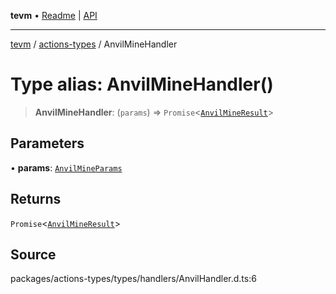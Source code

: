 **tevm** • [Readme](../../README.md) \| [API](../../modules.md)

***

[tevm](../../README.md) / [actions-types](../README.md) / AnvilMineHandler

# Type alias: AnvilMineHandler()

> **AnvilMineHandler**: (`params`) => `Promise`\<[`AnvilMineResult`](AnvilMineResult.md)\>

## Parameters

• **params**: [`AnvilMineParams`](AnvilMineParams.md)

## Returns

`Promise`\<[`AnvilMineResult`](AnvilMineResult.md)\>

## Source

packages/actions-types/types/handlers/AnvilHandler.d.ts:6
